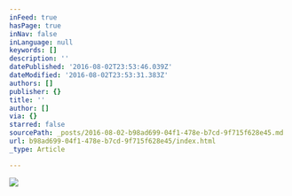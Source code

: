 ```yaml
---
inFeed: true
hasPage: true
inNav: false
inLanguage: null
keywords: []
description: ''
datePublished: '2016-08-02T23:53:46.039Z'
dateModified: '2016-08-02T23:53:31.383Z'
authors: []
publisher: {}
title: ''
author: []
via: {}
starred: false
sourcePath: _posts/2016-08-02-b98ad699-04f1-478e-b7cd-9f715f628e45.md
url: b98ad699-04f1-478e-b7cd-9f715f628e45/index.html
_type: Article

---
```

![](https://the-grid-user-content.s3-us-west-2.amazonaws.com/96efd322-d0e9-4284-be86-46abeb212348.png)